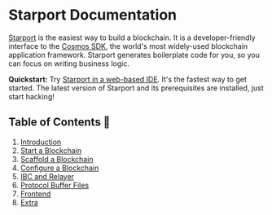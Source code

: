 # Starport Documentation

[Starport](https://github.com/tendermint/starport) is the easiest way to build a blockchain. It is a developer-friendly interface to the [Cosmos SDK](https://github.com/cosmos/cosmos-sdk), the world's most widely-used blockchain application framework. Starport generates boilerplate code for you, so you can focus on writing business logic.

**Quickstart:** Try [Starport in a web-based IDE](https://gitpod.io/#https://github.com/tendermint/starport/). It's the fastest way to get started. The latest version of Starport and its prerequisites are installed, just start hacking!

## Table of Contents 🔎

1. [Introduction](intro/intro.md)
2. [Start a Blockchain](run/start.md)
3. [Scaffold a Blockchain](scaffold/intro.md)
4. [Configure a Blockchain](configure/intro.md)
5. [IBC and Relayer](ibc/relayer.md)
6. [Protocol Buffer Files](proto/intro.md)
7. [Frontend](frontend/intro.md)
8. [Extra](extra/cosmwasm.md)
